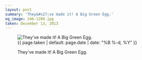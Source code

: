 ```yaml
---
layout: post
summary: 'They&#x27;ve made it! A Big Green Egg.'
og_image: 246-1280.jpg
taken: December 13, 2013
---
```


<figure class="post">
<img alt="They've made it! A Big Green Egg." sizes="(min-width: 700px) 50vw, calc(100vw - 2rem)" src="{{ site.assets_url }}/246-640.jpg" srcset="{{ site.assets_url }}/246-1280.jpg 1280w, {{ site.assets_url }}/246-960.jpg 960w, {{ site.assets_url }}/246-640.jpg 640w, {{ site.assets_url }}/246-320.jpg 320w"/>
<figcaption>
<time>{{ page.taken | default: page.date | date: "%B %-d, %Y" }}</time>
<p>They've made it! A Big Green Egg.</p>
</figcaption>
</figure>
